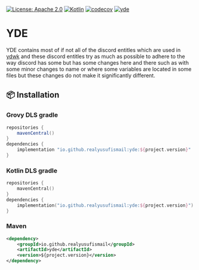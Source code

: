 [![License: Apache 2.0](https://img.shields.io/badge/License-Apache%202.0-blue.svg)](https://opensource.org/licenses/Apache-2.0)
[![Kotlin](https://img.shields.io/badge/kotlin-1.8.10-blue.svg?logo=kotlin)](http://kotlinlang.org)
[![codecov](https://codecov.io/gh/YDWK/YDWK/branch/master/graph/badge.svg?token=LKIA8T6N6J)](https://codecov.io/gh/YDWK/YDWK)
[![yde](https://img.shields.io/badge/YDE--Version-v1.0.6-blue)](https://github.com/YDWK/YDE/releases/tag/v1.0.6)

# YDE 

YDE contains most of if not all of the discord entitles which are used in [ydwk](https://github.com/YDWK/YDWK) and these discord entitles try as much as possible to adhere to the way discord has some but has some changes here and there such as with some minor changes to name or where some variables are located in some files but these changes do not make it significantly different.

## :package: Installation

### Grovy DLS gradle
```groovy
repositories {
    mavenCentral()
}
dependencies {
    implementation "io.github.realyusufismail:yde:${project.version}"
}
```

### Kotlin DLS gradle
```kotlin
repositories {
    mavenCentral()
}
dependencies {
    implementation("io.github.realyusufismail:yde:${project.version}")
}
```

### Maven
```xml
<dependency>
    <groupId>io.github.realyusufismail</groupId>
    <artifactId>yde</artifactId>
    <version>${project.version}</version>
</dependency>
```
  </CodeGroupItem>
</CodeGroup>
